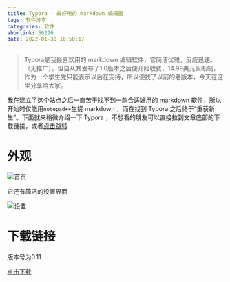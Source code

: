 ```yaml
---
title: Typora - 最好用的 markdown 编辑器
tags: 软件分享
categories: 软件
abbrlink: 56226
date: 2022-01-30 16:58:17
---
```


> Typora是我最喜欢用的 markdown 编辑软件，它简洁优雅，反应迅速。（无推广）。但自从其发布了1.0版本之后便开始收费，14.99美元买断制，作为一个学生党只能表示以后在支持，所以便找了以前的老版本，今天在这里分享给大家。

<!--more-->

我在建立了这个站点之后一直苦于找不到一款合适好用的 markdown 软件，所以开始时仅能用`notepad++`生搓  markdown ，而在找到 Typora 之后终于“重获新生”。下面就来稍微介绍一下 Typora ，不想看的朋友可以直接拉到文章底部的下载链接，或者[点击跳转](#下载链接)

# 外观 

![首页](https://one.xulingran.cn/uploads/1.png)

它还有简洁的设置界面

![设置](https://one.xulingran.cn/uploads/2.png)



# 下载链接 

版本号为0.11

[点击下载](https://zhongch-my.sharepoint.com/:u:/g/personal/xulingran_zhongch_onmicrosoft_com/Eex2iJiJS8tDs-YnDJTqWvABvl7-Rtuwn73a3YIwVshbGQ?e=K5mJX1)
